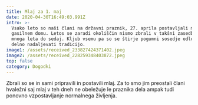 ```yaml
---
title: Mlaj za 1. maj
date: 2020-04-30T16:49:03.991Z
intro: >-
  Vsako leto so naši člani na državni praznik, 27. aprila postavljali mlaj pri
  gasilnem domu. Letos se zaradi okoliščin nismo zbrali v takšni zasedbi kot
  mnoga leta do sedaj. Kljub vsemu pa so se štirje pogumni sosedje odločili vsaj
  delno nadaljevati tradicijo.
image1: /assets/received_233827424371402.jpeg
image2: /assets/received_228259348403872.jpeg
top: false
category: Dogodki
---
```

Zbrali so se in sami pripravili in postavili mlaj. Za to smo jim preostali člani hvaležni saj mlaj v teh dneh ne obeležuje le praznika dela ampak tudi ponovno vzpostavljanje normalnega življenja.
